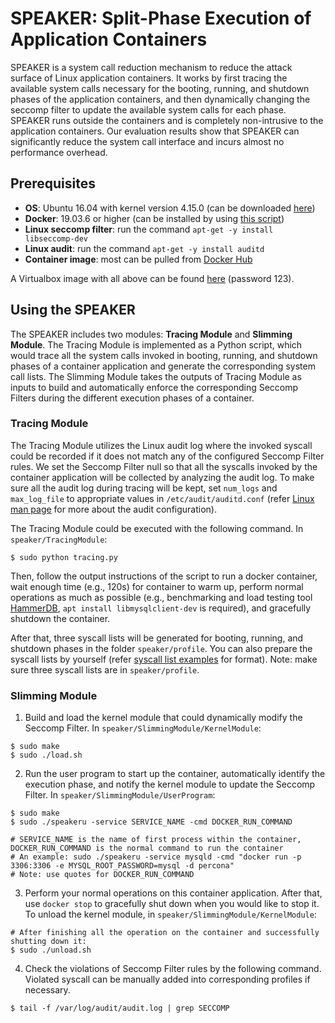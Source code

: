 # SPEAKER: Split-Phase Execution of Application Containers

SPEAKER is a system call reduction mechanism to reduce the attack surface of Linux application containers. It works by first tracing the available system calls necessary for the booting, running, and shutdown phases of the application containers, and then dynamically changing the seccomp filter to update the available system calls for each phase. SPEAKER runs outside the containers and is completely non-intrusive to the application containers. Our evaluation results show that SPEAKER can significantly reduce the system call interface and incurs almost no performance overhead.

## Prerequisites
* **OS**: Ubuntu 16.04 with kernel version 4.15.0 (can be downloaded [here](https://releases.ubuntu.com/16.04/ubuntu-16.04.6-desktop-amd64.iso))
* **Docker**: 19.03.6 or higher (can be installed by using [this script](./install-docker.sh))
* **Linux seccomp filter**: run the command ``apt-get -y install libseccomp-dev``
* **Linux audit**: run the command ``apt-get -y install auditd``
* **Container image**: most can be pulled from [Docker Hub](https://hub.docker.com)

A Virtualbox image with all above can be found [here](https://nam11.safelinks.protection.outlook.com/?url=https%3A%2F%2Fdrive.google.com%2Ffile%2Fd%2F1m0xoH_U_9tXzaRwyKEIVtO8A-GARgxun%2Fview%3Fusp%3Dshare_link&data=05%7C01%7Cxwang44%40gmu.edu%7C9a1d11b871b14681dbaf08dada261618%7C9e857255df574c47a0c00546460380cb%7C0%7C0%7C638062154356574428%7CUnknown%7CTWFpbGZsb3d8eyJWIjoiMC4wLjAwMDAiLCJQIjoiV2luMzIiLCJBTiI6Ik1haWwiLCJXVCI6Mn0%3D%7C3000%7C%7C%7C&sdata=799ZsZzLlol7bsD%2BRGaYiWwpZpPS%2BPySu2noGhBga0w%3D&reserved=0) (password 123).


## Using the SPEAKER
The SPEAKER includes two modules: **Tracing Module** and **Slimming Module**. The Tracing Module is implemented as a Python script, which would trace all the system calls invoked in booting, running, and shutdown phases of a container application and generate the corresponding system call lists. The Slimming Module takes the outputs of Tracing Module as inputs to build and automatically enforce the corresponding Seccomp Filters during the different execution phases of a container.

### Tracing Module
The Tracing Module utilizes the Linux audit log where the invoked syscall could be recorded if it does not match any of the configured Seccomp Filter rules. We set the Seccomp Filter null so that all the syscalls invoked by the container application will be collected by analyzing the audit log. To make sure all the audit log during tracing will be kept, set ``num_logs`` and ``max_log_file`` to appropriate values in ``/etc/audit/auditd.conf`` (refer [Linux man page](https://linux.die.net/man/5/auditd.conf) for more about the audit configuration).

The Tracing Module could be executed with the following command. In ``speaker/TracingModule``:
```
$ sudo python tracing.py

```
Then, follow the output instructions of the script to run a docker container, wait enough time (e.g., 120s) for container to warm up, perform normal operations as much as possible (e.g., benchmarking and load testing tool [HammerDB](https://sourceforge.net/projects/hammerdb/files/HammerDB/HammerDB-3.2/HammerDB-3.2-Linux.tar.gz/download), ``apt install libmysqlclient-dev`` is required), and gracefully shutdown the container.

After that, three syscall lists will be generated for booting, running, and shutdown phases in the folder ``speaker/profile``. You can also prepare the syscall lists by yourself (refer [syscall list examples](./ProfileExample) for format). Note: make sure three syscall lists are in ``speaker/profile``.

### Slimming Module
1. Build and load the kernel module that could dynamically modify the Seccomp Filter. In ``speaker/SlimmingModule/KernelModule``:
```
$ sudo make
$ sudo ./load.sh
```
2. Run the user program to start up the container, automatically identify the execution phase, and notify the kernel module to update the Seccomp Filter. In ``speaker/SlimmingModule/UserProgram``:
```
$ sudo make
$ sudo ./speakeru -service SERVICE_NAME -cmd DOCKER_RUN_COMMAND

# SERVICE_NAME is the name of first process within the container, DOCKER_RUN_COMMAND is the normal command to run the container
# An example: sudo ./speakeru -service mysqld -cmd "docker run -p 3306:3306 -e MYSQL_ROOT_PASSWORD=mysql -d percona"
# Note: use quotes for DOCKER_RUN_COMMAND
```
3. Perform your normal operations on this container application. After that, use ``docker stop`` to gracefully shut down when you would like to stop it. To unload the kernel module, in ``speaker/SlimmingModule/KernelModule``:
```
# After finishing all the operation on the container and successfully shutting down it:
$ sudo ./unload.sh
```
4. Check the violations of Seccomp Filter rules by the following command. Violated syscall can be manually added into corresponding profiles if necessary. 
```
$ tail -f /var/log/audit/audit.log | grep SECCOMP
```
